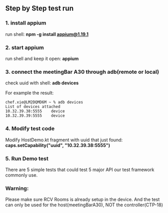 ## Step by Step test run
### 1. install appium
run shell:  **npm -g install appium@1.19.1**
### 2. start appium
run shell and keep it open: **appium**
### 3. connect the meetingBar A30 through adb(remote or local)
check uuid with shell: **adb devices**

For example the result:
```
chef.xie@LM2DQMD6M ~ % adb devices
List of devices attached
10.32.39.38:5555	device
10.32.39.39:5555	device
```
### 4. Modify test code
Modify HostDemo.kt fragment with uuid that just found: **caps.setCapability("uuid", "10.32.39.38:5555")**
### 5. Run Demo test
There are 5 simple tests that could test 5 major API our test framework commonly use.

### Warning:
Please make sure RCV Rooms is already setup in the device. And the test can only be used for the host(meetingBarA30), NOT the controller(CTP-18)